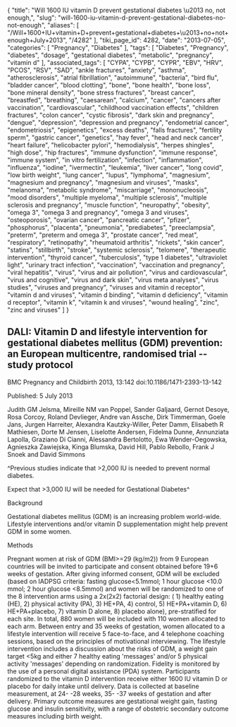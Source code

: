 {
    "title": "Will 1600 IU vitamin D prevent gestational diabetes \u2013 no, not enough,",
    "slug": "will-1600-iu-vitamin-d-prevent-gestational-diabetes-no-not-enough",
    "aliases": [
        "/Will+1600+IU+vitamin+D+prevent+gestational+diabetes+\u2013+no+not+enough+July+2013",
        "/4282"
    ],
    "tiki_page_id": 4282,
    "date": "2013-07-05",
    "categories": [
        "Pregnancy",
        "Diabetes"
    ],
    "tags": [
        "Diabetes",
        "Pregnancy",
        "diabetes",
        "dosage",
        "gestational diabetes",
        "metabolic",
        "pregnancy",
        "vitamin d"
    ],
    "associated_tags": [
        "CYPA",
        "CYPB",
        "CYPR",
        "EBV",
        "HRV",
        "PCOS",
        "RSV",
        "SAD",
        "ankle fractures",
        "anxiety",
        "asthma",
        "atherosclerosis",
        "atrial fibrillation",
        "autoimmune",
        "bacteria",
        "bird flu",
        "bladder cancer",
        "blood clotting",
        "bone",
        "bone health",
        "bone loss",
        "bone mineral density",
        "bone stress fractures",
        "breast cancer",
        "breastfed",
        "breathing",
        "caesarean",
        "calcium",
        "cancer",
        "cancers after vaccination",
        "cardiovascular",
        "childhood vaccination effects",
        "children fractures",
        "colon cancer",
        "cystic fibrosis",
        "dark skin and pregnancy",
        "dengue",
        "depression",
        "depression and pregnancy",
        "endometrial cancer",
        "endometriosis",
        "epigenetics",
        "excess deaths",
        "falls fractures",
        "fertility sperm",
        "gastric cancer",
        "genetics",
        "hay fever",
        "head and neck cancer",
        "heart failure",
        "helicobacter pylori",
        "hemodialysis",
        "herpes shingles",
        "high dose",
        "hip fractures",
        "immune dysfunction",
        "immune response",
        "immune system",
        "in vitro fertilization",
        "infection",
        "inflammation",
        "influenza",
        "iodine",
        "ivermectin",
        "leukemia",
        "liver cancer",
        "long covid",
        "low birth weight",
        "lung cancer",
        "lupus",
        "lymphoma",
        "magnesium",
        "magnesium and pregnancy",
        "magnesium and viruses",
        "masks",
        "melanoma",
        "metabolic syndrome",
        "miscarriage",
        "mononucleosis",
        "mood disorders",
        "multiple myeloma",
        "multiple sclerosis",
        "multiple sclerosis and pregnancy",
        "muscle function",
        "neuropathy",
        "obesity",
        "omega 3",
        "omega 3 and pregnancy",
        "omega 3 and viruses",
        "osteoporosis",
        "ovarian cancer",
        "pancreatic cancer",
        "pfizer",
        "phosphorus",
        "placenta",
        "pneumonia",
        "prediabetes",
        "preeclampsia",
        "preterm",
        "preterm and omega 3",
        "prostate cancer",
        "red meat",
        "respiratory",
        "retinopathy",
        "rheumatoid arthritis",
        "rickets",
        "skin cancer",
        "statins",
        "stillbirth",
        "stroke",
        "systemic sclerosis",
        "telomere",
        "therapeutic intervention",
        "thyroid cancer",
        "tuberculosis",
        "type 1 diabetes",
        "ultraviolet light",
        "urinary tract infection",
        "vaccination",
        "vaccination and pregnancy",
        "viral hepatitis",
        "virus",
        "virus and air pollution",
        "virus and cardiovascular",
        "virus and cognitive",
        "virus and dark skin",
        "virus meta analyses",
        "virus studies",
        "viruses and pregnancy",
        "viruses and vitamin d receptor",
        "vitamin d and viruses",
        "vitamin d binding",
        "vitamin d deficiency",
        "vitamin d receptor",
        "vitamin k",
        "vitamin k and viruses",
        "wound healing",
        "zinc",
        "zinc and viruses"
    ]
}


## DALI: Vitamin D and lifestyle intervention for gestational diabetes mellitus (GDM) prevention: an European multicentre, randomised trial -- study protocol

BMC Pregnancy and Childbirth 2013, 13:142 doi:10.1186/1471-2393-13-142

Published: 5 July 2013

Judith GM Jelsma, Mireille NM van Poppel, Sander Galjaard, Gernot Desoye, Rosa Corcoy, Roland Devlieger, Andre van Assche, Dirk Timmerman, Goele Jans, Jurgen Harreiter, Alexandra Kautzky-Willer, Peter Damm, Elisabeth R Mathiesen, Dorte M Jensen, Liselotte Andersen, Fidelma Dunne, Annunziata Lapolla, Graziano Di Cianni, Alessandra Bertolotto, Ewa Wender-Oegowska, Agnieszka Zawiejska, Kinga Blumska, David Hill, Pablo Rebollo, Frank J Snoek and David Simmons	

^Previous studies indicate that >2,000 IU is needed to prevent normal diabetes. 

Expect that >3,000 IU will be needed for Gestational Diabetes^

Background

Gestational diabetes mellitus (GDM) is an increasing problem world-wide. Lifestyle interventions and/or vitamin D supplementation might help prevent GDM in some women.

Methods

Pregnant women at risk of GDM (BMI>=29 (kg/m2)) from 9 European countries will be invited to participate and consent obtained before 19+6 weeks of gestation. After giving informed consent, GDM will be excluded (based on IADPSG criteria: fasting glucose<5.1mmol; 1 hour glucose <10.0 mmol; 2 hour glucose <8.5mmol) and women will be randomized to one of the 8 intervention arms using a 2x(2x2) factorial design: ( 1) healthy eating (HE), 2) physical activity (PA), 3) HE+PA, 4) control, 5) HE+PA+vitamin D, 6) HE+PA+placebo, 7) vitamin D alone, 8) placebo alone), pre-stratified for each site. In total, 880 women will be included with 110 women allocated to each arm. Between entry and 35 weeks of gestation, women allocated to a lifestyle intervention will receive 5 face-to-face, and 4 telephone coaching sessions, based on the principles of motivational interviewing. The lifestyle intervention includes a discussion about the risks of GDM, a weight gain target <5kg and either 7 healthy eating 'messages' and/or 5 physical activity 'messages' depending on randomization. Fidelity is monitored by the use of a personal digital assistance (PDA) system. Participants randomized to the vitamin D intervention receive either 1600 IU vitamin D or placebo for daily intake until delivery. Data is collected at baseline measurement, at 24- -28 weeks, 35- -37 weeks of gestation and after delivery. Primary outcome measures are gestational weight gain, fasting glucose and insulin sensitivity, with a range of obstetric secondary outcome measures including birth weight.